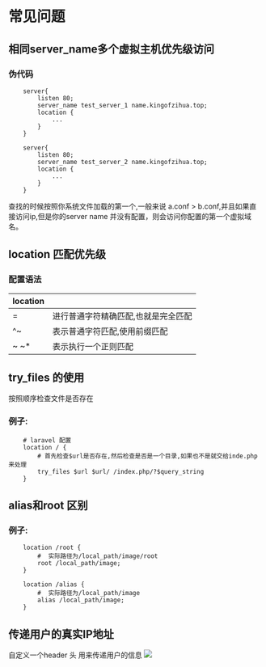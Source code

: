 # 常见问题

## 相同server\_name多个虚拟主机优先级访问

### 伪代码

```text
    server{
        listen 80;
        server_name test_server_1 name.kingofzihua.top;
        location {
            ...
        }
    }

    server{
        listen 80;
        server_name test_server_2 name.kingofzihua.top;
        location {
            ...
        }
    }
```

查找的时候按照你系统文件加载的第一个,一般来说 a.conf &gt; b.conf,并且如果直接访问ip,但是你的server name 并没有配置，则会访问你配置的第一个虚拟域名。

## location 匹配优先级

### 配置语法

| location |  |
| :--- | --- |
| = | 进行普通字符精确匹配,也就是完全匹配 |
| ^~ | 表示普通字符匹配,使用前缀匹配 |
| ~ ~\* | 表示执行一个正则匹配 |

## try\_files 的使用

按照顺序检查文件是否存在

### 例子:

```text
    # laravel 配置
    location / {
        # 首先检查$url是否存在,然后检查是否是一个目录,如果也不是就交给inde.php来处理
        try_files $url $url/ /index.php/?$query_string
    }
```

## alias和root 区别

### 例子:

```text
    location /root {
        #  实际路径为/local_path/image/root
        root /local_path/image;
    }

    location /alias {
        #  实际路径为/local_path/image
        alias /local_path/image;
    }
```

## 传递用户的真实IP地址

自定义一个header 头 用来传递用户的信息 ![](https://github.com/kingofzihua/middleware-architecture-based-on-nginx/tree/2e7a10d6ee4bfe83fce6d75d27b818bc96a69f67/assets/x_real_ip.png)

